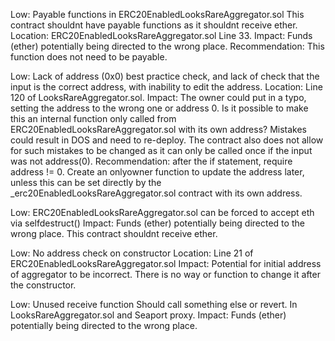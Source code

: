 Low: Payable functions in ERC20EnabledLooksRareAggregator.sol
This contract shouldnt have payable functions as it shouldnt receive ether. 
Location: ERC20EnabledLooksRareAggregator.sol Line 33.
Impact: Funds (ether) potentially being directed to the wrong place.
Recommendation: This function does not need to be payable. 

Low: Lack of address (0x0) best practice check, and lack of check that the input is the correct address, with inability to edit the address.
Location: Line 120 of LooksRareAggregator.sol. 
Impact: The owner could put in a typo, setting the address to the wrong one or address 0. Is it possible to make this an internal function only called from ERC20EnabledLooksRareAggregator.sol with its own address? Mistakes could result in DOS and need to re-deploy. 
The contract also does not allow for such mistakes to be changed as it can only be called once if the input was not address(0). 
Recommendation: after the if statement, require address != 0.
Create an onlyowner function to update the address later, unless this can be set directly by the _erc20EnabledLooksRareAggregator.sol contract with its own address. 

Low: ERC20EnabledLooksRareAggregator.sol can be forced to accept eth via selfdestruct()
Impact: Funds (ether) potentially being directed to the wrong place. This contract shouldnt receive ether. 

Low: No address check on constructor
Location: Line 21 of ERC20EnabledLooksRareAggregator.sol
Impact: Potential for initial address of aggregator to be incorrect. There is no way or function to change it after the constructor. 

Low: Unused receive function
Should call something else or revert. In LooksRareAggregator.sol and Seaport proxy. 
Impact: Funds (ether) potentially being directed to the wrong place.
